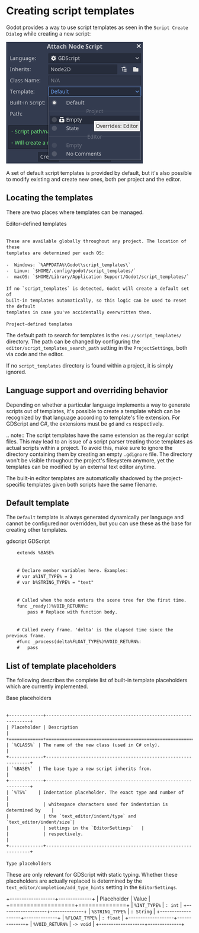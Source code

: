 

Creating script templates
=========================

Godot provides a way to use script templates as seen in the
`Script Create Dialog` while creating a new script:

![](img/script_create_dialog_templates.png)

A set of default script templates is provided by default, but it's also possible
to modify existing and create new ones, both per project and the editor.

Locating the templates
----------------------

There are two places where templates can be managed.

Editor-defined templates
~~~~~~~~~~~~~~~~~~~~~~~~

These are available globally throughout any project. The location of these
templates are determined per each OS:

-  Windows: `%APPDATA%\Godot\script_templates\`
-  Linux: `$HOME/.config/godot/script_templates/`
-  macOS: `$HOME/Library/Application Support/Godot/script_templates/`

If no `script_templates` is detected, Godot will create a default set of
built-in templates automatically, so this logic can be used to reset the default
templates in case you've accidentally overwritten them.

Project-defined templates
~~~~~~~~~~~~~~~~~~~~~~~~~

The default path to search for templates is the
`res://script_templates/` directory. The path can be changed by configuring
the `editor/script_templates_search_path` setting in the
`ProjectSettings`, both via code and the editor.

If no `script_templates` directory is found within a project, it is simply
ignored.

Language support and overriding behavior
----------------------------------------

Depending on whether a particular language implements a way to generate scripts
out of templates, it's possible to create a template which can be recognized by
that language according to template's file extension. For GDScript and C#, the
extensions must be `gd` and `cs` respectively.

.. note:: The script templates have the same extension as the regular script
          files. This may lead to an issue of a script parser treating those templates as
          actual scripts within a project. To avoid this, make sure to ignore the
          directory containing them by creating an empty `.gdignore` file. The directory won't be
          visible throughout the project's filesystem anymore, yet the templates can be
          modified by an external text editor anytime.

The built-in editor templates are automatically shadowed by the project-specific
templates given both scripts have the same filename.

Default template
----------------

The `Default` template is always generated dynamically per language and cannot
be configured nor overridden, but you can use these as the base for creating
other templates.


gdscript GDScript

```
    extends %BASE%


    # Declare member variables here. Examples:
    # var a%INT_TYPE% = 2
    # var b%STRING_TYPE% = "text"


    # Called when the node enters the scene tree for the first time.
    func _ready()%VOID_RETURN%:
        pass # Replace with function body.


    # Called every frame. 'delta' is the elapsed time since the previous frame.
    #func _process(delta%FLOAT_TYPE%)%VOID_RETURN%:
    #	pass
```

List of template placeholders
-----------------------------

The following describes the complete list of built-in template placeholders
which are currently implemented.

Base placeholders
~~~~~~~~~~~~~~~~~

+-------------+----------------------------------------------------------------+
| Placeholder | Description                                                    |
+=============+================================================================+
| `%CLASS%` | The name of the new class (used in C# only).                   |
+-------------+----------------------------------------------------------------+
| `%BASE%`  | The base type a new script inherits from.                      |
+-------------+----------------------------------------------------------------+
| `%TS%`    | Indentation placeholder. The exact type and number of          |
|             | whitespace characters used for indentation is determined by    |
|             | the `text_editor/indent/type` and `text_editor/indent/size`|
|             | settings in the `EditorSettings`   |
|             | respectively.                                                  |
+-------------+----------------------------------------------------------------+

Type placeholders
~~~~~~~~~~~~~~~~~

These are only relevant for GDScript with static typing. Whether these
placeholders are actually replaced is determined by the
`text_editor/completion/add_type_hints` setting in the
`EditorSettings`.

+-------------------+--------------+
| Placeholder       | Value        |
+===================+==============+
| `%INT_TYPE%`    | `: int`    |
+-------------------+--------------+
| `%STRING_TYPE%` | `: String` |
+-------------------+--------------+
| `%FLOAT_TYPE%`  | `: float`  |
+-------------------+--------------+
| `%VOID_RETURN%` | `-> void`  |
+-------------------+--------------+

